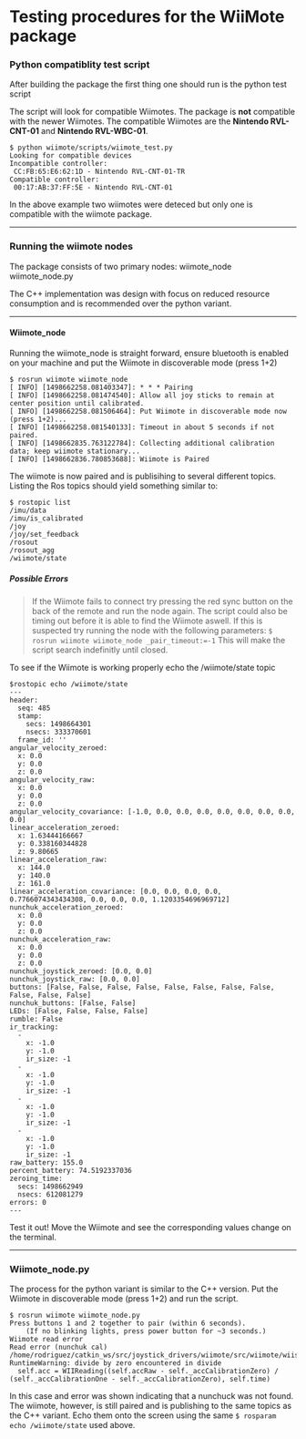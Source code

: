 # Testing procedures for the WiiMote package

### Python compatiblity test script ###
After building the package the first thing one should run is the python test script

The script will look for compatible Wiimotes. The package is **not** compatible with the newer Wiimotes. The compatible Wiimotes are the **Nintendo RVL-CNT-01** and **Nintendo RVL-WBC-01**.

```
$ python wiimote/scripts/wiimote_test.py
Looking for compatible devices
Incompatible controller:
 CC:FB:65:E6:62:1D - Nintendo RVL-CNT-01-TR
Compatible controller:
 00:17:AB:37:FF:5E - Nintendo RVL-CNT-01
```

In the above example two wiimotes were deteced but only one is compatible with the wiimote package.

---

### Running the wiimote nodes ###
The package consists of two primary nodes:
wiimote_node
wiimote_node.py

The C++ implementation was design with focus on reduced resource consumption and is recommended over the python variant.

---

#### Wiimote_node ####

Running the wiimote_node is straight forward, ensure bluetooth is enabled on your machine and put the Wiimote in discoverable mode (press 1+2)

```
$ rosrun wiimote wiimote_node
[ INFO] [1498662258.081403347]: * * * Pairing
[ INFO] [1498662258.081474540]: Allow all joy sticks to remain at center position until calibrated.
[ INFO] [1498662258.081506464]: Put Wiimote in discoverable mode now (press 1+2)...
[ INFO] [1498662258.081540133]: Timeout in about 5 seconds if not paired.
[ INFO] [1498662835.763122784]: Collecting additional calibration data; keep wiimote stationary...
[ INFO] [1498662836.780853688]: Wiimote is Paired
```
The wiimote is now paired and is publisihing to several different topics. Listing the Ros topics should yield something similar to:

```
$ rostopic list
/imu/data
/imu/is_calibrated
/joy
/joy/set_feedback
/rosout
/rosout_agg
/wiimote/state
```
##### Possible Errors #####

>If the Wiimote fails to connect try pressing the red sync button on the back of the remote and run the node again. The script could also be timing out before it is able to find the Wiimote aswell. If this is suspected try running the node with the following parameters:
`
$ rosrun wiimote wiimote_node _pair_timeout:=-1
`
>This will make the script search indefinitly until closed.

To see if the Wiimote is working properly echo the /wiimote/state topic
```
$rostopic echo /wiimote/state
---
header:
  seq: 485
  stamp:
    secs: 1498664301
    nsecs: 333370601
  frame_id: ''
angular_velocity_zeroed:
  x: 0.0
  y: 0.0
  z: 0.0
angular_velocity_raw:
  x: 0.0
  y: 0.0
  z: 0.0
angular_velocity_covariance: [-1.0, 0.0, 0.0, 0.0, 0.0, 0.0, 0.0, 0.0, 0.0]
linear_acceleration_zeroed:
  x: 1.63444166667
  y: 0.338160344828
  z: 9.80665
linear_acceleration_raw:
  x: 144.0
  y: 140.0
  z: 161.0
linear_acceleration_covariance: [0.0, 0.0, 0.0, 0.0, 0.7766074343434308, 0.0, 0.0, 0.0, 1.1203354696969712]
nunchuk_acceleration_zeroed:
  x: 0.0
  y: 0.0
  z: 0.0
nunchuk_acceleration_raw:
  x: 0.0
  y: 0.0
  z: 0.0
nunchuk_joystick_zeroed: [0.0, 0.0]
nunchuk_joystick_raw: [0.0, 0.0]
buttons: [False, False, False, False, False, False, False, False, False, False, False]
nunchuk_buttons: [False, False]
LEDs: [False, False, False, False]
rumble: False
ir_tracking:
  -
    x: -1.0
    y: -1.0
    ir_size: -1
  -
    x: -1.0
    y: -1.0
    ir_size: -1
  -
    x: -1.0
    y: -1.0
    ir_size: -1
  -
    x: -1.0
    y: -1.0
    ir_size: -1
raw_battery: 155.0
percent_battery: 74.5192337036
zeroing_time:
  secs: 1498662949
  nsecs: 612081279
errors: 0
---
```

Test it out! Move the Wiimote and see the corresponding values change on the terminal.

---
### Wiimote_node.py ###
The process for the python variant is similar to the C++ version. Put the Wiimote in discoverable mode (press 1+2) and run the script.

```
$ rosrun wiimote wiimote_node.py
Press buttons 1 and 2 together to pair (within 6 seconds).
    (If no blinking lights, press power button for ~3 seconds.)
Wiimote read error
Read error (nunchuk cal)
/home/rodriguez/catkin_ws/src/joystick_drivers/wiimote/src/wiimote/wiistate.py:157: RuntimeWarning: divide by zero encountered in divide
  self.acc = WIIReading((self.accRaw - self._accCalibrationZero) / (self._accCalibrationOne - self._accCalibrationZero), self.time)
```
In this case and error was shown indicating that a nunchuck was not found. The wiimote, however, is still paired and is publishing to the same topics as the C++ variant. Echo them onto the screen using the same `$ rosparam echo /wiimote/state` used above.

